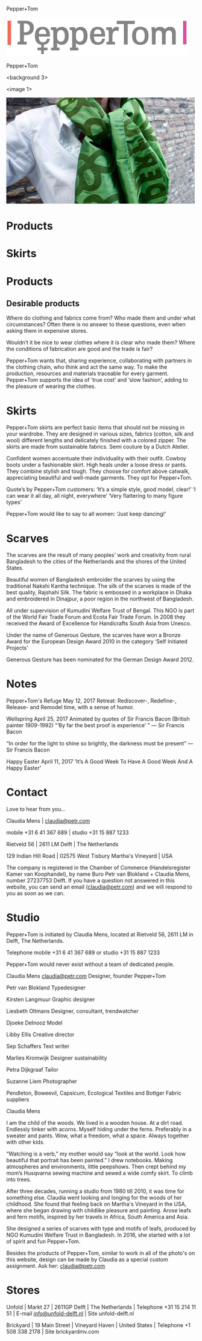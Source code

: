 
<site> Pepper+Tom

<logo>

![logo](images/logos/peppertom_magenta_orange.png)

<page index>

<copyright>
Pepper+Tom

<background 3> 

<image 1>

![](images/scarfs/groen1-1.jpg)

<content>

# Products

# Skirts

<page home>

<content>
	
# Products

## Desirable products

Where do clothing and fabrics come from? Who made them and under what circumstances? Often there is no answer to these questions, even when asking them in expensive stores.

Wouldn’t it be nice to wear clothes where it is clear who made them? Where the conditions of fabrication are good and the trade is fair?  

Pepper+Tom wants that, sharing experience, collaborating with partners in the clothing chain, who think and act the same way. To make the production, resources and materials traceable for every garment. Pepper+Tom supports the idea of ‘true cost’ and ‘slow fashion’, adding to the pleasure of wearing the clothes.

# Skirts

Pepper+Tom skirts are perfect basic items that should not be missing in your wardrobe. They are designed in various sizes, fabrics (cotton, silk and wool) different lengths and delicately finished with a colored zipper. The skirts are made from sustainable fabrics. Semi couture by a Dutch Atelier. 

Confident women accentuate their individuality with their outfit. Cowboy boots under a fashionable skirt. High heals under a loose dress or pants. They combine stylish and tough. They choose for comfort above catwalk, appreciating beautiful and well-made garments. They opt for Pepper+Tom.

Quote’s by Pepper+Tom customers:
‘It’s a simple style, good model, clear!’
‘I can wear it all day, all night, everywhere’
‘Very flattering to many figure types’

Pepper+Tom would like to say to all women:
‘Just keep dancing!’

# Scarves

The scarves are the result of many peoples’ work and creativity from rural Bangladesh to the cities of the Netherlands and the shores of the United States.

Beautiful women of Bangladesh embroider the scarves by using the traditional Nakshi Kantha technique. The silk of the scarves is made of the best quality, Rajshahi Silk. The fabric is embossed in a workplace in Dhaka and embroidered in Dinajpur, a poor region in the northwest of Bangladesh.

All under supervision of Kumudini Welfare Trust of Bengal. This NGO is part of the World Fair Trade Forum and Ecota Fair Trade Forum. In 2008 they received the Award of Excellence for Handicrafts South Asia from Unesco.

Under the name of Generous Gesture, the scarves have won a Bronze Award for the European Design Award 2010 in the category ‘Self Initiated Projects’

Generous Gesture has been nominated for the German Design Award 2012.

# Notes

Pepper+Tom's Refuge
May 12, 2017
Retreat: Rediscover-, Redefine-, Release- and Remodel time, with a sense of humor.

Wellspring
April 25, 2017
Animated by quotes of Sir Francis Bacon (British painter 1909-1992)
“‘By far the best proof is experience’ ”
— Sir Francis Bacon

“In order for the light to shine so brightly, the darkness must be present”
— Sir Francis Bacon

Happy Easter
April 11, 2017
'It’s A Good Week To Have A Good Week And A Happy Easter'

# Contact

Love to hear from you...

Claudia Mens | claudia@petr.com 

mobile +31 6 41 367 689 | studio +31 15 887 1233

Rietveld 56 | 2611 LM Delft | The Netherlands

129  Indian Hill Road | 02575 West Tisbury Martha's Vineyard | USA

The company is registered in the Chamber of Commerce (Handelsregister Kamer van Koophandel), by name Buro Petr van Blokland + Claudia Mens, number 27237753 Delft. If you have a question not answered in this website, you can send an email (claudia@petr.com) and we will respond to you as soon as we can. 

# Studio

Pepper+Tom is initiated by Claudia Mens, located at Rietveld 56, 2611 LM in Delft, The Netherlands. 

Telephone mobile +31 6 41 367 689 or studio +31 15 887 1233

Pepper+Tom would never exist without a team of dedicated people. 

Claudia Mens claudia@petr.com  Designer, founder Pepper+Tom 

Petr van Blokland Typedesigner

Kirsten Langmuur Graphic designer

Liesbeth Oltmans Designer, consultant, trendwatcher

Djoeke Delnooz Model

Libby Ellis Creative director 

Sep Schaffers Text writer

Marlies Kromwijk Designer sustainability 

Petra Dijkgraaf Tailor

Suzanne Liem Photographer

Pendleton, Boweevil, Capsicum, Ecological Textiles and Bottger Fabric suppliers


Claudia Mens

I am the child of the woods.
We lived in a wooden house. At a dirt road.
Endlessly tinker with acorns.
Myself hiding under the ferns.
Preferably in a sweater and pants.
Wow, what a freedom, what a space.
Always together with other kids.

“Watching is a verb,” my mother would say “look at the world. Look how beautiful that portrait has been painted.”
I drew notebooks. Making atmospheres and environments, little peepshows. Then crept behind my mom’s Husqvarna sewing machine and sewed a wide comfy skirt. To climb into trees.

After three decades, running a studio from 1980 till 2010, it was time for something else. Claudia went looking and longing for the woods of her childhood. She found that feeling back on Martha's Vineyard in the USA, where she began drawing with childlike pleasure and painting. Arose leafs and fern motifs, inspired by her travels in Africa, South America and Asia.

She designed a series of scarves with type and motifs of leafs, produced by NGO Kumudini Welfare Trust in Bangladesh. In 2016, she started with a lot of spirit and fun Pepper+Tom.

Besides the products of Pepper+Tom, similar to work in all of the photo's on this website, design can be made by Claudia as a special custom assignment. Ask her: claudia@petr.com

# Stores

Unfold | Markt 27 | 2611GP Delft | The Netherlands | Telephone +31 15 214 11 51 | E-mail info@unfold-delft.nl | Site unfold-delft.nl

Brickyard | 19 Main Street | Vineyard Haven | United States | Telephone +1 508 338 2178 |  Site brickyardmv.com  
